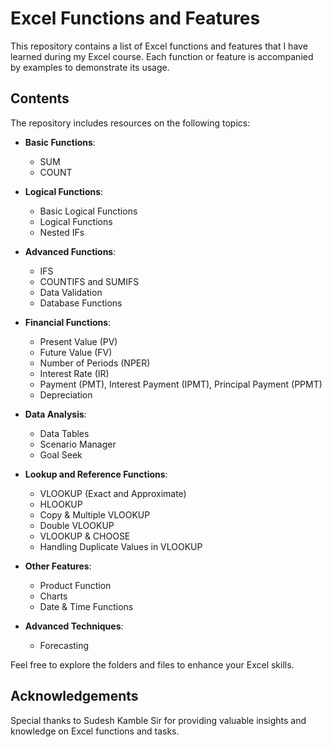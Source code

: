 # Excel Functions and Features

This repository contains a list of Excel functions and features that I have learned during my Excel course. Each function or feature is accompanied by examples to demonstrate its usage.

## Contents

The repository includes resources on the following topics:

- **Basic Functions**:
  - SUM
  - COUNT

- **Logical Functions**:
  - Basic Logical Functions
  - Logical Functions
  - Nested IFs

- **Advanced Functions**:
  - IFS
  - COUNTIFS and SUMIFS
  - Data Validation
  - Database Functions

- **Financial Functions**:
  - Present Value (PV)
  - Future Value (FV)
  - Number of Periods (NPER)
  - Interest Rate (IR)
  - Payment (PMT), Interest Payment (IPMT), Principal Payment (PPMT)
  - Depreciation

- **Data Analysis**:
  - Data Tables
  - Scenario Manager
  - Goal Seek

- **Lookup and Reference Functions**:
  - VLOOKUP (Exact and Approximate)
  - HLOOKUP
  - Copy & Multiple VLOOKUP
  - Double VLOOKUP
  - VLOOKUP & CHOOSE
  - Handling Duplicate Values in VLOOKUP

- **Other Features**:
  - Product Function
  - Charts
  - Date & Time Functions

- **Advanced Techniques**:
  - Forecasting
 

Feel free to explore the folders and files to enhance your Excel skills.


## Acknowledgements

Special thanks to Sudesh Kamble Sir for providing valuable insights and knowledge on Excel functions and tasks.
